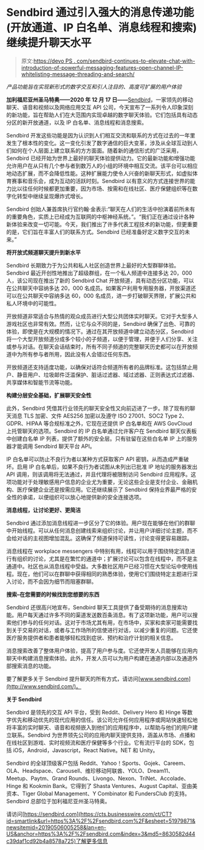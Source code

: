 # Sendbird 通过引入强大的消息传递功能(开放通道、IP 白名单、消息线程和搜索)继续提升聊天水平

> 原文:[https://devo PS . com/sendbird-continues-to-elevate-chat-with-introduction-of-powerful-messaging-features-open-channel-IP-whitelisting-message-threading-and-search/](https://devops.com/sendbird-continues-to-elevate-chat-with-introduction-of-powerful-messaging-features-open-channel-ip-whitelisting-message-threading-and-search/)

*产品功能旨在实现新形式的数字交互和引人注目的、高度可扩展的用户体验*

**加利福尼亚州圣马特奥——2020 年 12 月 17 日——**[Sendbird](https://sendbird.com/)，一家领先的移动聊天、语音和视频以及网络应用交互 API 公司，今天宣布了一系列令人印象深刻的新功能，旨在帮助人们在大范围内实现卓越的数字聊天体验。它们包括具有动态分区的新开放通道，以及 IP 白名单、消息线程和消息搜索。

Sendbird 开发这些功能是因为认识到人们相互交流和联系的方式在过去的一年里发生了根本性的变化。这一变化引发了数字通信的巨大变革，涉及从全球互动到人们如何在个人层面上建立联系的方方面面。随着新的通信形式的广泛采用，Sendbird 已经开始为世界上最好的聊天体验提供动力。它的最新功能和增强功能允许用户在从只有几个参与者到数万人的小组的环境中相互交流。该平台可以相应地动态扩展，而不会降低性能。这种扩展能力使令人兴奋的新聊天形式，如虚拟体育赛事和音乐会，成为互动的活跃时刻。Sendbird 以有意义的方式连接世界的能力比以往任何时候都更加重要，因为市场、按需和在线社区、医疗保健组织等在数字化转型中继续呈现爆炸式增长。

Sendbird 创始人兼首席执行官约翰·金表示:“聊天在人们的生活中扮演着前所未有的重要角色，实质上已经成为互联网的中枢神经系统。”。“我们正在通过设计各种新体验来改变一切可能。今天，我们推出了许多代表工程技术的新功能，但更重要的是，它们旨在丰富人们的联系方式。Sendbird 已经准备好定义数字交互的未来。”

**将开放式频道聊天提升到新水平**

Sendbird 长期致力于为公共和私人社区创造世界上最好的大型群聊体验。Sendbird 最近开创性地推出了超级群组，在一个私人频道中连接多达 20，000 人，该公司现在推出了新的 Sendbird Chat 开放频道，具有动态分区功能，可以在公共聊天中容纳多达 20，000 名成员。如果客户利用专用服务器，开放渠道还可以在公共聊天中容纳多达 60，000 名成员，进一步打破聊天界限，扩展公共和私人环境中的可能性。

开放频道非常适合与热情的观众成员进行大型公共团体实时聊天。它对于大型多人游戏社区也非常有效。然而，让它与众不同的是，Sendbird 确保了出色、可靠的体验，即使是在大规模的情况下。通过在其开放频道中建立动态分区，Sendbird 将一个大型开放频道分成多个较小的子频道，以便于管理，并便于人们分享、关注或参与对话。在聊天会话结束时，所有不同子频道的完整聊天历史都可以在开放频道中为所有参与者所用，因此没有人会错过任何东西。

开放频道还支持适度功能，以确保对话符合频道所有者的品牌标准。这包括禁止用户、静音用户、垃圾邮件泛滥保护、脏话过滤器、域过滤器、正则表达式过滤器、共享媒体和智能节流等功能。

**构建分层安全基础，扩展聊天安全性**

此外，Sendbird 凭借其行业领先的聊天安全性又向前迈进了一步。除了现有的聊天消息 TLS 加密、文件 AES256 加密以及遵守 ISO 27001、SOC2 Type 2、GDPR、HIPAA 等合规标准之外，它现在还提供 IP 白名单和在 AWS GovCloud 上托管聊天的选项。Sendbird 的 IP 白名单通过允许客户在 Sendbird 聊天仪表板中创建白名单 IP 列表，提供了额外的安全层。只有驻留在这些白名单 IP 上的服务器才能调用 Sendbird 聊天平台 API。

IP 白名单可以防止不良行为者以某种方式获取客户 API 密钥，从而造成严重破坏。启用 IP 白名单后，如果不良行为者试图从未列出已批准 IP 地址的服务器发出 API 调用，则该调用将无法通过，并且代理将被限制访问 Sendbird 应用程序。这项功能对于处理敏感用户信息的企业尤为重要，无论这些企业是支付企业、金融机构、医疗保健企业还是按需应用。它还继续展示了 Sendbird 保持业界最严格的安全性的承诺，以便组织可以放心地提供新的安全连接选项。

**消息线程，让讨论更好、更简洁**

Sendbird 通过添加消息线程进一步区分了它的体验。用户现在能够在他们的群聊中开始线程。可以从任何消息创建线索来组织讨论，并让用户详细讨论主题，而不会给对话的主视图增加混乱。这确保了频道保持可读性，讨论变得更容易跟踪。

消息线程在 workplace messengers 中特别有用，线程可以用于围绕特定消息进行有组织的讨论，尤其是在繁忙的通道中；扩展讨论可以包含在线程中，而不是主通道中。社区也从消息线程中受益。大多数社区用户已经习惯在大型论坛中使用线程。现在，他们可以在群聊中获得相同的熟悉体验，使用它们围绕特定主题进行深入讨论，而不会因为细节而阻塞群聊。

**搜索–在您需要的时候找到您想要的东西**

Sendbird 还很高兴地宣布，Sendbird 聊天工具提供了备受期待的消息搜索功能。用户每天通过许多不同的渠道发送数百条消息。有了这项新功能，用户可以搜索他们参与的任何对话。这对于市场尤其有用，在市场中，买家和卖家可能需要找到关于交易的对话，或者与工作场所的信使进行对话，以减少重复的问题。它还使医疗服务提供者和患者能够轻松找到症状、预约和治疗计划的相关信息。

消息搜索改善了整体用户体验，提高了用户参与度。它还使开发人员能够在应用内聊天中构建消息搜索体验。此外，开发人员可以为用户构建在通道内部以及通道外部搜索消息的功能。

要了解更多关于 Sendbird 提升聊天的所有方式，请访问[www.sendbird.com](http://www.sendbird.com/)。

**关于 Sendbird**

Sendbird 是领先的交互 API 平台，受到 Reddit、Delivery Hero 和 Hinge 等数字优先和移动优先的现代应用的信任。该公司允许任何应用程序或网站快速轻松地将丰富的实时聊天、语音和视频嵌入到他们的应用程序中，以帮助与他们的用户建立联系。Sendbird 为世界领先公司的应用内聊天提供支持，涵盖从市场、点播和在线社区到游戏、实时视频流和医疗保健等多个行业。它有流行平台的 SDK，包括 iOS，Android，Javascript，React Native。NET 和 Unity。

Sendbird 的全球顶级客户包括 Reddit、Yahoo！Sports、Gojek、Careem、OLA、Headspace、Carousell、维珍移动阿联酋、YOLO、Dream11、Meetup、Paytm、Grand Rounds、Livongo、Nexon、TriNet、Accolade、Hinge 和 Kookmin Bank。它得到了 Shasta Ventures、August Capital、亚由美资本、Tiger Global Management、Y Combinator 和 FundersClub 的支持。Sendbird 总部位于加利福尼亚州圣马特奥。

请访问[https://sendbird.com](https://cts.businesswire.com/ct/CT?id=smartlink&url=https%3A%2F%2Fsendbird.com%2F&esheet=51979871&newsitemid=20190506005258&lan=en-US&anchor=https%3A%2F%2Fsendbird.com&index=3&md5=8630582d44c39daf1cd92b4a8578a725)了解更多信息